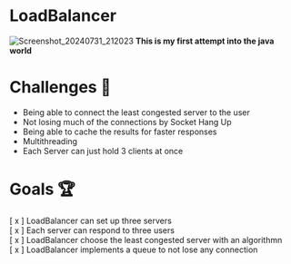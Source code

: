 # LoadBalancer
![Screenshot_20240731_212023](https://github.com/user-attachments/assets/4556213e-864c-4524-bf62-b1d09235f08e)
**This is my first attempt into the java world**


# Challenges 🐢
- Being able to connect the least congested server to the user
- Not losing much of the connections by Socket Hang Up
- Being able to cache the results for faster responses
- Multithreading
- Each Server can just hold 3 clients at once


# Goals 🏆
[ x ] LoadBalancer can set up three servers \
[ x ] Each server can respond to three users \
[ x ] LoadBalancer choose the least congested server with an algorithmn \
[ x ] LoadBalancer implements a queue to not lose any connection 
